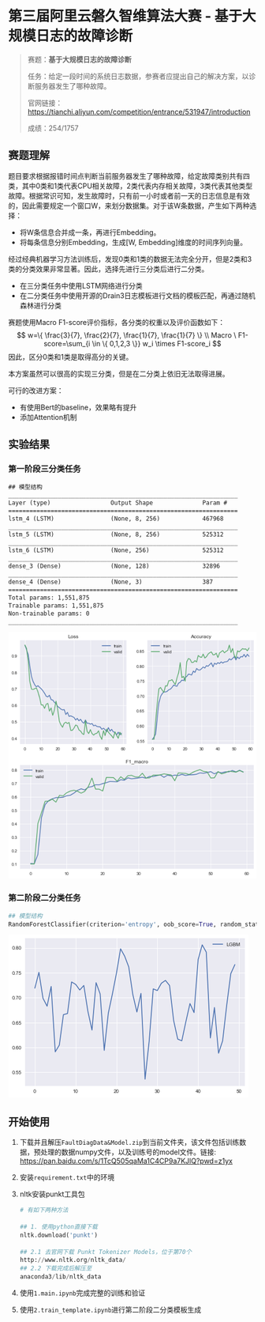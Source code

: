 # 第三届阿里云磐久智维算法大赛 - 基于大规模日志的故障诊断

> 赛题：**基于大规模日志的故障诊断**
>
> 任务：给定一段时间的系统日志数据，参赛者应提出自己的解决方案，以诊断服务器发生了哪种故障。
>
> 官网链接：https://tianchi.aliyun.com/competition/entrance/531947/introduction
>
> 成绩：254/1757

## 赛题理解

题目要求根据报错时间点判断当前服务器发生了哪种故障，给定故障类别共有四类，其中0类和1类代表CPU相关故障，2类代表内存相关故障，3类代表其他类型故障。根据常识可知，发生故障时，只有前一小时或者前一天的日志信息是有效的，因此需要规定一个窗口W，来划分数据集。对于该W条数据，产生如下两种选择：

- 将W条信息合并成一条，再进行Embedding。 
- 将每条信息分别Embedding，生成[W, Embedding]维度的时间序列向量。

经过经典机器学习方法训练后，发现0类和1类的数据无法完全分开，但是2类和3类的分类效果非常显著。因此，选择先进行三分类后进行二分类。

- 在三分类任务中使用LSTM网络进行分类
- 在二分类任务中使用开源的Drain3日志模板进行文档的模板匹配，再通过随机森林进行分类

赛题使用Macro F1-score评价指标，各分类的权重以及评价函数如下：
$$
w=\{ \frac{3}{7}, \frac{2}{7}, \frac{1}{7}, \frac{1}{7} \} \\
Macro \ F1-score=\sum_{i \in \{ 0,1,2,3 \}} w_i \times F1-score_i
$$
因此，区分0类和1类是取得高分的关键。

本方案虽然可以很高的实现三分类，但是在二分类上依旧无法取得进展。

可行的改进方案：

- 有使用Bert的baseline，效果略有提升
- 添加Attention机制

## 实验结果

### 第一阶段三分类任务

```shell
## 模型结构
_________________________________________________________________
Layer (type)                 Output Shape              Param #   
=================================================================
lstm_4 (LSTM)                (None, 8, 256)            467968    
_________________________________________________________________
lstm_5 (LSTM)                (None, 8, 256)            525312    
_________________________________________________________________
lstm_6 (LSTM)                (None, 256)               525312    
_________________________________________________________________
dense_3 (Dense)              (None, 128)               32896     
_________________________________________________________________
dense_4 (Dense)              (None, 3)                 387       
=================================================================
Total params: 1,551,875
Trainable params: 1,551,875
Non-trainable params: 0
_________________________________________________________________
```

<img src="./img/output_1.png" alt="output"  />

### 第二阶段二分类任务

```python
## 模型结构
RandomForestClassifier(criterion='entropy', oob_score=True, random_state=2022)
```

![output](./img/output_2.png)

## 开始使用

1. 下载并且解压`FaultDiagData&Model.zip`到当前文件夹，该文件包括训练数据，预处理的数据numpy文件，以及训练号的model文件。链接: https://pan.baidu.com/s/1TcQ505qaMa1C4CP9a7KJlQ?pwd=z1yx

2. 安装`requirement.txt`中的环境

3. nltk安装punkt工具包

   ```python
   # 有如下两种方法
   
   ## 1. 使用python直接下载
   nltk.download('punkt')
   
   ## 2.1 去官网下载 Punkt Tokenizer Models，位于第70个
   http://www.nltk.org/nltk_data/
   ## 2.2 下载完成后解压至
   anaconda3/lib/nltk_data
   ```

4. 使用`1.main.ipynb`完成完整的训练和验证

5. 使用`2.train_template.ipynb`进行第二阶段二分类模板生成

